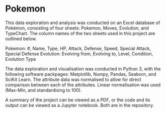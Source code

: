 # Pokemon
This data exploration and analysis was conducted on an Excel database of Pokémon, consisting of four sheets: Pokemon, Moves, Evolution, and TypeChart. The column names of the two sheets used in this project are outlined below.

Pokemon: #, Name, Type, HP, Attack, Defense, Speed, Special Attack, Special Defense
Evolution: Evolving from, Evolving to, Level, Condition, Evolution Type

The data exploration and visualisation was conducted in Python 3, with the following software packpages: Matplotlib, Numpy, Pandas, Seaborn, and SciKit Learn.
The attribute data was normalised to allow for direct comparison between each of the attributes. Linear normalisation was used (Max-Min, and standardising to 100).

A summary of the project can be viewed as a PDF, or the code and its output can be viewed as a Jupyter notebook. Both are in the repository.



